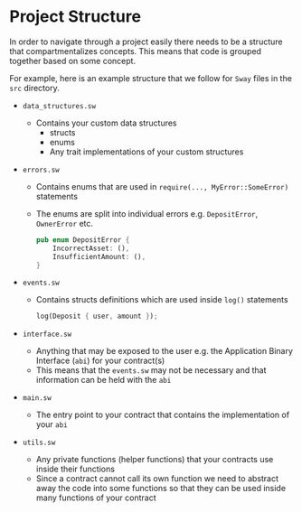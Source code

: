 # Project Structure

In order to navigate through a project easily there needs to be a structure that compartmentalizes concepts. This means that code is grouped together based on some concept. 

For example, here is an example structure that we follow for `Sway` files in the `src` directory.

- `data_structures.sw`
  - Contains your custom data structures
    - structs
    - enums
    - Any trait implementations of your custom structures
- `errors.sw`
  - Contains enums that are used in `require(..., MyError::SomeError)` statements
  - The enums are split into individual errors e.g. `DepositError`, `OwnerError` etc.

    ```rust
    pub enum DepositError {
        IncorrectAsset: (),
        InsufficientAmount: (),
    }
    ```

- `events.sw`
  - Contains structs definitions which are used inside `log()` statements

    ```rust 
    log(Deposit { user, amount });
    ```

- `interface.sw`
  - Anything that may be exposed to the user e.g. the Application Binary Interface (`abi`) for your contract(s)
  - This means that the `events.sw` may not be necessary and that information can be held with the `abi`
- `main.sw`
  - The entry point to your contract that contains the implementation of your `abi`
- `utils.sw`
  - Any private functions (helper functions) that your contracts use inside their functions
  - Since a contract cannot call its own function we need to abstract away the code into some functions so that they can be used inside many functions of your contract
